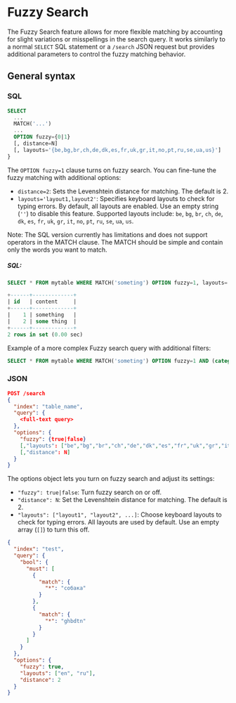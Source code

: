# Fuzzy Search

The Fuzzy Search feature allows for more flexible matching by accounting for slight variations or misspellings in the search query. It works similarly to a normal `SELECT` SQL statement or a `/search` JSON request but provides additional parameters to control the fuzzy matching behavior.

## General syntax

### SQL

<!-- example Fuzzy_Search_SQL -->

```sql
SELECT
  ...
  MATCH('...')
  ...
  OPTION fuzzy={0|1}
  [, distance=N]
  [, layouts='{be,bg,br,ch,de,dk,es,fr,uk,gr,it,no,pt,ru,se,ua,us}']
}
```

The `OPTION fuzzy=1` clause turns on fuzzy search. You can fine-tune the fuzzy matching with additional options:

- `distance=2`: Sets the Levenshtein distance for matching. The default is 2.
- `layouts='layout1,layout2'`: Specifies keyboard layouts to check for typing errors. By default, all layouts are enabled. Use an empty string (`''`) to disable this feature. Supported layouts include: `be`, `bg`, `br`, `ch`, `de`, `dk`, `es`, `fr`, `uk`, `gr`, `it`, `no`, `pt`, `ru`, `se`, `ua`, `us`.

Note: The SQL version currently has limitations and does not support operators in the MATCH clause. The MATCH should be simple and contain only the words you want to match.

<!-- intro -->
##### SQL:

<!-- request Example -->

```sql
SELECT * FROM mytable WHERE MATCH('someting') OPTION fuzzy=1, layouts='en', distance=2;
```
<!-- response Example -->

```sql
+------+-------------+
| id   | content     |
+------+-------------+
|    1 | something   |
|    2 | some thing  |
+------+-------------+
2 rows in set (0.00 sec)
```

<!-- request With additional filters -->
Example of a more complex Fuzzy search query with additional filters:

```sql
SELECT * FROM mytable WHERE MATCH('someting') OPTION fuzzy=1 AND (category='books' AND price < 20);
```

<!-- end -->

### JSON

<!-- example Fuzzy_Search_JSON -->

```json
POST /search
{
  "index": "table_name",
  "query": {
    <full-text query>
  },
  "options": {
    "fuzzy": {true|false}
    [,"layouts": ["be","bg","br","ch","de","dk","es","fr","uk","gr","it","no","pt","ru","se","ua","us"]]
    [,"distance": N]
  }
}
```

The options object lets you turn on fuzzy search and adjust its settings:

- `"fuzzy": true|false`: Turn fuzzy search on or off.
- `"distance": N`: Set the Levenshtein distance for matching. The default is 2.
- `"layouts": ["layout1", "layout2", ...]`: Choose keyboard layouts to check for typing errors. All layouts are used by default. Use an empty array (`[]`) to turn this off.

<!-- request Example -->

```json
{
  "index": "test",
  "query": {
    "bool": {
      "must": [
        {
          "match": {
            "*": "собака"
          }
        },
        {
          "match": {
            "*": "ghbdtn"
          }
        }
      ]
    }
  },
  "options": {
    "fuzzy": true,
	"layouts": ["en", "ru"],
    "distance": 2
  }
}
```
<!-- end -->
